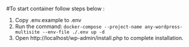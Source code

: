 #To start container follow steps below :
1. Copy .env.example to .env
2. Run the command:
    `docker-compose --project-name any-wordpress-multisite --env-file ./.env up -d`
3. Open http://localhost/wp-admin/install.php to complete installation.